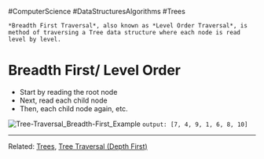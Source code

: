 #ComputerScience #DataStructuresAlgorithms #Trees 

```ad-summary
*Breadth First Traversal*, also known as *Level Order Traversal*, is method of traversing a Tree data structure where each node is read level by level. 
```


# Breadth First/ Level Order
- Start by reading the root node
- Next, read each child node
- Then, each child node again, etc.

![Tree-Traversal_Breadth-First_Example](Tree-Traversal_Breadth-First_Example.png)
`output: [7, 4, 9, 1, 6, 8, 10]`

---
Related: [Trees](Trees.md), [Tree Traversal (Depth First)](Tree%20Traversal%20(Depth%20First).md)